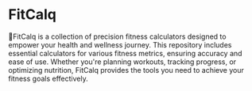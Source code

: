 # FitCalq
 📌FitCalq is a collection of precision fitness calculators designed to empower your health and wellness journey. This repository includes essential calculators for various fitness metrics, ensuring accuracy and ease of use. Whether you're planning workouts, tracking progress, or optimizing nutrition, FitCalq provides the tools you need to achieve your fitness goals effectively.
